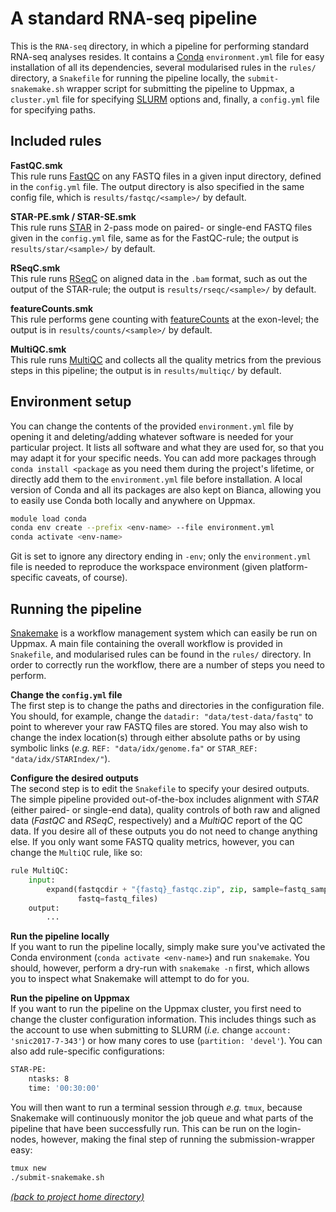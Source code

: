 # A standard RNA-seq pipeline

This is the `RNA-seq` directory, in which a pipeline for performing standard
RNA-seq analyses resides. It contains a [Conda][conda-home] `environment.yml`
file for easy installation of all its dependencies, several modularised rules
in the `rules/` directory, a `Snakefile` for running the pipeline locally, the
`submit-snakemake.sh` wrapper script for submitting the pipeline to Uppmax,
a `cluster.yml` file for specifying [SLURM][slurm-home] options and, finally, a
`config.yml` file for specifying paths.

## Included rules

**FastQC.smk** \
This rule runs [FastQC][fastqc-home] on any FASTQ files in a given input
directory, defined in the `config.yml` file. The output directory is also
specified in the same config file, which is `results/fastqc/<sample>/` by
default.

**STAR-PE.smk / STAR-SE.smk** \
This rule runs [STAR][star-home] in 2-pass mode on paired- or single-end FASTQ
files given in the `config.yml` file, same as for the FastQC-rule; the output
is `results/star/<sample>/` by default.

**RSeqC.smk** \
This rule runs [RSeqC][rseqc-home] on aligned data in the `.bam` format,
such as out the output of the STAR-rule; the output is
`results/rseqc/<sample>/` by default.

**featureCounts.smk** \
This rule performs gene counting with [featureCounts][featurecounts-home] at
the exon-level; the output is in `results/counts/<sample>/` by default.

**MultiQC.smk** \
This rule runs [MultiQC][mqc-home] and collects all the quality metrics from
the previous steps in this pipeline; the output is in `results/multiqc/` by
default.

## Environment setup
You can change the contents of the provided `environment.yml` file by opening
it and deleting/adding whatever software is needed for your particular project.
It lists all software and what they are used for, so that you may adapt it for
your specific needs. You can add more packages through `conda install <package`
as you need them during the project's lifetime, or directly add them to the
`environment.yml` file before installation. A local version of Conda and all
its packages are also kept on Bianca, allowing you to easily use Conda both
locally and anywhere on Uppmax.

```bash
module load conda
conda env create --prefix <env-name> --file environment.yml
conda activate <env-name>
```

Git is set to ignore any directory ending in `-env`; only the `environment.yml`
file is needed to reproduce the workspace environment (given platform-specific
caveats, of course).

## Running the pipeline 

[Snakemake][snakemake-home] is a workflow management system which can easily be
run on Uppmax. A main file containing the overall workflow is provided in
`Snakefile`, and modularised rules can be found in the `rules/` directory. In
order to correctly run the workflow, there are a number of steps you need to
perform.

**Change the `config.yml` file** \
The first step is to change the paths and directories in the configuration
file. You should, for example, change the `datadir: "data/test-data/fastq"` to
point to wherever your raw FASTQ files are stored. You may also wish to change
the index location(s) through either absolute paths or by using symbolic links 
(*e.g.* `REF: "data/idx/genome.fa"` or `STAR_REF: "data/idx/STARIndex/"`).

**Configure the desired outputs** \
The second step is to edit the `Snakefile` to specify your desired outputs. The
simple pipeline provided out-of-the-box includes alignment with *STAR* (either
paired- or single-end data), quality controls of both raw and aligned data
(*FastQC* and *RSeqC*, respectively) and a *MultiQC* report of the QC data.
If you desire all of these outputs you do not need to change anything else.
If you only want some FASTQ quality metrics, however, you can change the
`MultiQC` rule, like so:

```python
rule MultiQC:
    input:
        expand(fastqcdir + "{fastq}_fastqc.zip", zip, sample=fastq_samples,
               fastq=fastq_files)
    output:
        ...
```

**Run the pipeline locally** \
If you want to run the pipeline locally, simply make sure you've activated the
Conda environment (`conda activate <env-name>`) and run `snakemake`. You
should, however, perform a dry-run with `snakemake -n` first, which allows you
to inspect what Snakemake will attempt to do for you.

**Run the pipeline on Uppmax** \
If you want to run the pipeline on the Uppmax cluster, you first need to change
the cluster configuration information. This includes things such as the account
to use when submitting to SLURM (*i.e.* change `account: 'snic2017-7-343'`) or
how many cores to use (`partition: 'devel'`). You can also add rule-specific
configurations:

```bash
STAR-PE:
    ntasks: 8
    time: '00:30:00'
```

You will then want to run a terminal session through *e.g.* `tmux`, because
Snakemake will continuously monitor the job queue and what parts of the
pipeline that have been successfully run. This can be run on the login-nodes,
however, making the final step of running the submission-wrapper easy:

```bash
tmux new
./submit-snakemake.sh
```

[*(back to project home directory)*][sf-home]

[conda-home]: https://conda.io/en/latest/
[fastqc-home]: https://www.bioinformatics.babraham.ac.uk/projects/fastqc/
[featurecounts-home]: http://bioinf.wehi.edu.au/featureCounts/
[mqc-home]: https://multiqc.info/
[rseqc-home]: http://rseqc.sourceforge.net/
[sf-home]: https://github.com/NBISweden/NBIS-support-framework
[slurm-home]: https://slurm.schedmd.com/documentation.html
[snakemake-home]: https://snakemake.readthedocs.io/en/stable/
[star-home]: https://github.com/alexdobin/STAR
